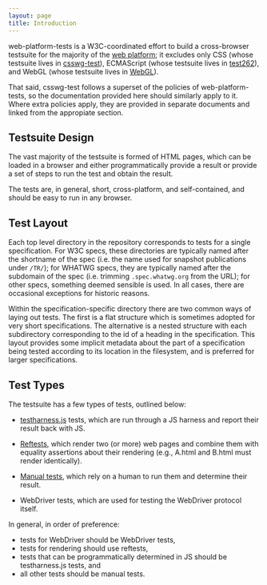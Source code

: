 ```yaml
---
layout: page
title: Introduction
---
```


web-platform-tests is a W3C-coordinated effort to build a
cross-browser testsuite for the majority of
the [web platform][web-platform]; it excludes only CSS (whose
testsuite lives in [csswg-test][csswg-test]), ECMAScript (whose
testsuite lives in [test262][test262]), and WebGL (whose testsuite
lives in [WebGL][WebGL]).

That said, csswg-test follows a superset of the policies of
web-platform-tests, so the documentation provided here should
similarly apply to it. Where extra policies apply, they are provided
in separate documents and linked from the appropiate section.


## Testsuite Design

The vast majority of the testsuite is formed of HTML pages, which can
be loaded in a browser and either programmatically provide a result or
provide a set of steps to run the test and obtain the result.

The tests are, in general, short, cross-platform, and self-contained,
and should be easy to run in any browser.


## Test Layout

Each top level directory in the repository corresponds to tests for a
single specification. For W3C specs, these directories are typically
named after the shortname of the spec (i.e. the name used for snapshot
publications under `/TR/`); for WHATWG specs, they are typically named
after the subdomain of the spec (i.e. trimming `.spec.whatwg.org` from
the URL); for other specs, something deemed sensible is used. In all
cases, there are occasional exceptions for historic reasons.

Within the specification-specific directory there are two common ways
of laying out tests. The first is a flat structure which is sometimes
adopted for very short specifications. The alternative is a nested
structure with each subdirectory corresponding to the id of a heading
in the specification. This layout provides some implicit metadata
about the part of a specification being tested according to its
location in the filesystem, and is preferred for larger
specifications.


## Test Types

The testsuite has a few types of tests, outlined below:

* [testharness.js](testharness.html) tests, which are run through a JS
  harness and report their result back with JS.

* [Reftests][reftests], which render two (or more) web pages and
  combine them with equality assertions about their rendering (e.g.,
  A.html and B.html must render identically).

* [Manual tests][manual-tests], which rely on a human to run them and
  determine their result.

* WebDriver tests, which are used for testing the WebDriver protocol
  itself.

In general, in order of preference:

 * tests for WebDriver should be WebDriver tests,
 * tests for rendering should use reftests,
 * tests that can be programmatically determined in JS should be testharness.js tests, and
 * all other tests should be manual tests.


[reftests]: ./reftests.html
[manual-tests]: ./manual-test.html
[testharness-documentation]: ./testharness-documentation.html
[web-platform]: https://platform.html5.org
[test262]: https://github.com/tc39/test262
[csswg-test]: https://github.com/w3c/csswg-test
[webgl]: https://github.com/KhronosGroup/WebGL
